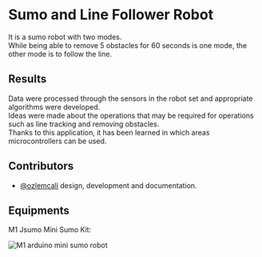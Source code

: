
# Sumo and Line Follower Robot

It is a sumo robot with two modes. </br>
While being able to remove 5 obstacles for 60 seconds is one mode, the other mode is to follow the line.
## Results

Data were processed through the sensors in the robot set and appropriate algorithms were developed. </br>
Ideas were made about the operations that may be required for operations such as line tracking and removing obstacles. </br>
Thanks to this application, it has been learned in which areas microcontrollers can be used.
## Contributors
- [@ozlemcali](https://www.github.com/ozlemcali) design, development and documentation.

  
## Equipments

M1 Jsumo Mini Sumo Kit:

![M1 arduino mini sumo robot](https://www.robotistan.com/Data/EditorFiles/m1-arduino-mini-sumo-robot.jpg)

  
